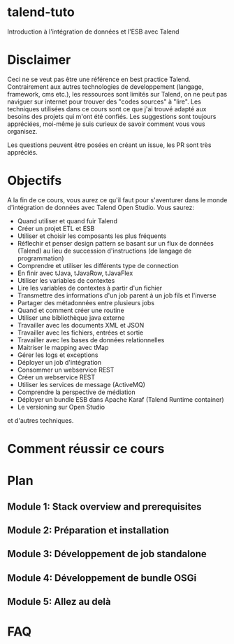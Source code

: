 # talend-tuto
Introduction à l'intégration de données et l'ESB avec Talend

# Disclaimer

Ceci ne se veut pas être une référence en best practice Talend. Contrairement aux autres technologies de developpement (langage, framework, cms etc.), les ressources sont limités sur Talend, on ne peut pas naviguer sur internet pour trouver des "codes sources" à "lire". Les techniques utilisées dans ce cours sont ce que j'ai trouvé adapté aux besoins des projets qui m'ont été confiés. Les suggestions sont toujours appréciées, moi-même je suis curieux de savoir comment vous vous organisez.

Les questions peuvent être posées en créant un issue, les PR sont très appréciés.

# Objectifs

A la fin de ce cours, vous aurez ce qu'il faut pour s'aventurer dans le monde d'intégration de données avec Talend Open Studio. Vous saurez:

+ Quand utiliser et quand fuir Talend
+ Créer un projet ETL et ESB
+ Utiliser et choisir les composants les plus fréquents
+ Réflechir et penser design pattern se basant sur un flux de données (Talend) 
au lieu de succession d'instructions (de langage de programmation)
+ Comprendre et utiliser les différents type de connection
+ En finir avec tJava, tJavaRow, tJavaFlex
+ Utiliser les variables de contextes
+ Lire les variables de contextes à partir d'un fichier
+ Transmettre des informations d'un job parent à un job fils et l'inverse
+ Partager des métadonnées entre plusieurs jobs
+ Quand et comment créer une routine
+ Utiliser une bibliothèque java externe
+ Travailler avec les documents XML et JSON
+ Travailler avec les fichiers, entrées et sortie
+ Travailler avec les bases de données relationnelles
+ Maitriser le mapping avec tMap
+ Gérer les logs et exceptions
+ Déployer un job d'intégration
+ Consommer un webservice REST
+ Créer un webservice REST
+ Utiliser les services de message (ActiveMQ)
+ Comprendre la perspective de médiation
+ Déployer un bundle ESB dans Apache Karaf (Talend Runtime container)
+ Le versioning sur Open Studio

et d'autres techniques.

# Comment réussir ce cours


# Plan

## Module 1: Stack overview and prerequisites
## Module 2: Préparation et installation
## Module 3: Développement de job standalone
## Module 4: Développement de bundle OSGi
## Module 5: Allez au delà

# FAQ
